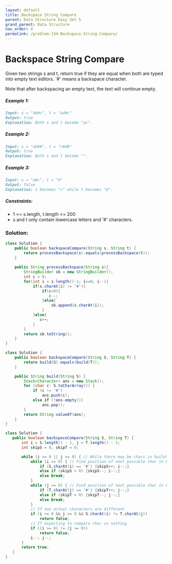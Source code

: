 ```yaml
---
layout: default
title: Backspace String Compare
parent: Data Structure Easy Set 5
grand_parent: Data Structure
nav_order: 4
permalink: /problem-134-Backspace-String-Compare/
---
```

# Backspace String Compare

Given two strings s and t, return true if they are equal when both are typed into empty text editors. '#' means a backspace character.

Note that after backspacing an empty text, the text will continue empty.

##### Example 1:
```markdown
Input: s = "ab#c", t = "ad#c"
Output: true
Explanation: Both s and t become "ac".
```
##### Example 2:
```markdown
Input: s = "ab##", t = "c#d#"
Output: true
Explanation: Both s and t become "".
```
##### Example 3:
```markdown
Input: s = "a#c", t = "b"
Output: false
Explanation: s becomes "c" while t becomes "b".
```
##### Constraints:
* 1 <= s.length, t.length <= 200
* s and t only contain lowercase letters and '#' characters.

### Solution:
```java
class Solution {
    public boolean backspaceCompare(String s, String t) {
        return processBackspace(s).equals(processBackspace(t));
    }
    
    public String processBackspace(String s){
        StringBuilder sb = new StringBuilder();
        int c = 0;
        for(int i = s.length()-1; i>=0; i--){
            if(s.charAt(i) != '#'){
                if(c>0){
                   c--; 
                }else{
                    sb.append(s.charAt(i));
                }
            }else{
               c++; 
            }
        }
        return sb.toString();
    }
}
```

```java
class Solution {
    public boolean backspaceCompare(String S, String T) {
        return build(S).equals(build(T));
    }

    public String build(String S) {
        Stack<Character> ans = new Stack();
        for (char c: S.toCharArray()) {
            if (c != '#')
                ans.push(c);
            else if (!ans.empty())
                ans.pop();
        }
        return String.valueOf(ans);
    }
}
```
 ```java
class Solution {
    public boolean backspaceCompare(String S, String T) {
        int i = S.length() - 1, j = T.length() - 1;
        int skipS = 0, skipT = 0;

        while (i >= 0 || j >= 0) { // While there may be chars in build(S) or build (T)
            while (i >= 0) { // Find position of next possible char in build(S)
                if (S.charAt(i) == '#') {skipS++; i--;}
                else if (skipS > 0) {skipS--; i--;}
                else break;
            }
            while (j >= 0) { // Find position of next possible char in build(T)
                if (T.charAt(j) == '#') {skipT++; j--;}
                else if (skipT > 0) {skipT--; j--;}
                else break;
            }
            // If two actual characters are different
            if (i >= 0 && j >= 0 && S.charAt(i) != T.charAt(j))
                return false;
            // If expecting to compare char vs nothing
            if ((i >= 0) != (j >= 0))
                return false;
            i--; j--;
        }
        return true;
    }
}
```